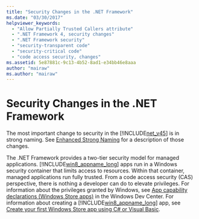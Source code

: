 ```yaml
---
title: "Security Changes in the .NET Framework"
ms.date: "03/30/2017"
helpviewer_keywords: 
  - "Allow Partially Trusted Callers attribute"
  - ".NET Framework 4, security changes"
  - ".NET Framework security"
  - "security-transparent code"
  - "security-critical code"
  - "code access security, changes"
ms.assetid: 5e87881c-9c13-4b52-8ad1-e34bb46e8aaa
author: "mairaw"
ms.author: "mairaw"
---
```

# Security Changes in the .NET Framework
The most important change to security in the [!INCLUDE[net_v45](../../../includes/net-v45-md.md)] is in strong naming. See [Enhanced Strong Naming](../../../docs/framework/app-domains/enhanced-strong-naming.md) for a description of those changes.  
  
 The .NET Framework provides a two-tier security model for managed applications. [!INCLUDE[win8_appname_long](../../../includes/win8-appname-long-md.md)] apps run in a Windows security container that limits access to resources. Within that container, managed applications run fully trusted. From a code access security (CAS) perspective, there is nothing a developer can do to elevate privileges. For information about the privileges granted by Windows, see [App capability declarations (Windows Store apps)](http://go.microsoft.com/fwlink/?LinkId=230436) in the Windows Dev Center. For information about creating a [!INCLUDE[win8_appname_long](../../../includes/win8-appname-long-md.md)] app, see [Create your first Windows Store app using C# or Visual Basic](http://go.microsoft.com/fwlink/?LinkId=230461).
